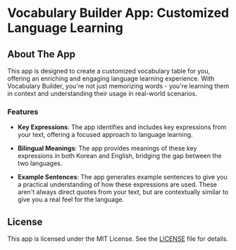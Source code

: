 # Vocabulary Builder App: Customized Language Learning


## About The App

This app is designed to create a customized vocabulary table for you, offering an enriching and engaging language learning experience. With Vocabulary Builder, you're not just memorizing words - you're learning them in context and understanding their usage in real-world scenarios.

### Features

- **Key Expressions**: The app identifies and includes key expressions from your text, offering a focused approach to language learning.

- **Bilingual Meanings**: The app provides meanings of these key expressions in both Korean and English, bridging the gap between the two languages.

- **Example Sentences**: The app generates example sentences to give you a practical understanding of how these expressions are used. These aren't always direct quotes from your text, but are contextually similar to give you a real feel for the language.

## License

This app is licensed under the MIT License. See the [LICENSE](./LICENSE) file for details.